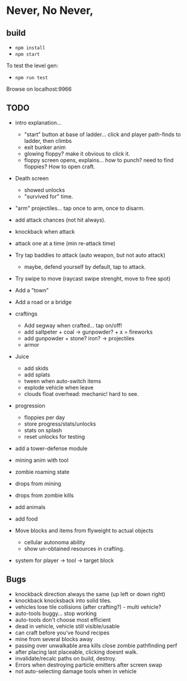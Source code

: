 # Never, No Never,

## build

* `npm install`
* `npm start`

To test the level gen:

* `npm run test`

Browse on localhost:9966

## TODO

* intro explanation...
  * "start" button at base of ladder... click and player path-finds to ladder, then climbs
  * exit bunker anim
  * glowing floppy? make it obvious to click it.
  * floppy screen opens, explains... how to punch? need to find floppies? How to open craft.

* Death screen
  * showed unlocks
  * "survived for" time.

* "arm" projectiles... tap once to arm, once to disarm.
* add attack chances (not hit always).
* knockback when attack
* attack one at a time (min re-attack time)
* Try tap baddies to attack (auto weapon, but not auto attack)
  * maybe, defend yourself by default, tap to attack.
* Try swipe to move (raycast swipe strenght, move to free spot)
* Add a "town"
* Add a road or a bridge
* craftings
  * Add segway when crafted... tap on/off!
  * add saltpeter + coal -> gunpowder? + x = fireworks
  * add gunpowder + stone? iron? -> projectiles
  * armor
* Juice
  * add skids
  * add splats
  * tween when auto-switch items
  * explode vehicle when leave
  * clouds float overhead: mechanic! hard to see.
* progression
  * floppies per day
  * store progress/stats/unlocks
  * stats on splash
  * reset unlocks for testing
* add a tower-defense module
* mining anim with tool
* zombie roaming state
* drops from mining
* drops from zombie kills
* add animals
* add food
* Move blocks and items from flyweight to actual objects
  * cellular autonoma ability
  * show un-obtained resources in crafting.
* system for player -> tool -> target block

## Bugs

* knockback direction always the same (up left or down right)
* knockback knocksback into solid tiles.
* vehicles lose tile collisions (after crafting?) - multi vehicle?
* auto-tools buggy... stop working
* auto-tools don't choose most efficient
* dead in vehicle, vehicle still visible/usable
* can craft before you've found recipes
* mine from several blocks away
* passing over unwalkable area kills close zombie pathfinding perf
* after placing last placeable, clicking doesnt walk.
* invalidate/recalc paths on build, destroy.
* Errors when destroying particle emitters after screen swap
* not auto-selecting damage tools when in vehicle
